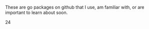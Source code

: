 
These are go packages on github that I use, am familiar with,
or are important to learn about soon.

24



